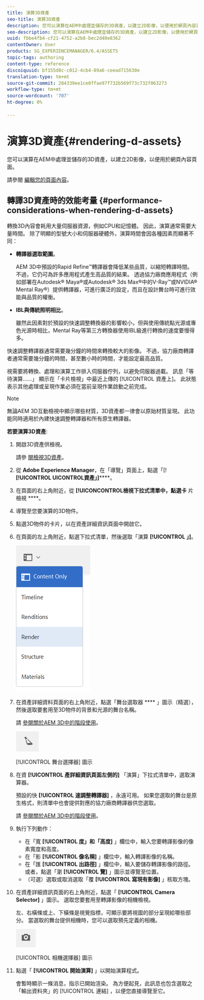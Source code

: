 ```yaml
---
title: 演算3D資產
seo-title: 演算3D資產
description: 您可以演算在AEM中處理並儲存的3D資產，以建立2D影像，以便用於網頁內容頁面。
seo-description: 您可以演算在AEM中處理並儲存的3D資產，以建立2D影像，以便用於網頁內容頁面。
uuid: fbbe4fb4-cf21-4752-a2b8-bec2d40e8362
contentOwner: User
products: SG_EXPERIENCEMANAGER/6.4/ASSETS
topic-tags: authoring
content-type: reference
discoiquuid: bf155d8c-c012-4cb4-89a6-ceead715630e
translation-type: tm+mt
source-git-commit: 284339ee1ce0ffae97f732b569f73c732f063273
workflow-type: tm+mt
source-wordcount: '707'
ht-degree: 0%

---
```



# 演算3D資產{#rendering-d-assets}

您可以演算在AEM中處理並儲存的3D資產，以建立2D影像，以便用於網頁內容頁面。

請參閱 [編輯您的頁面內容](/help/sites-authoring/qg-page-authoring.md#editing-your-page-content)。

## 轉譯3D資產時的效能考量 {#performance-considerations-when-rendering-d-assets}

轉換3D內容會耗用大量伺服器資源，例如CPU和記憶體。 因此，演算通常需要大量時間。 除了明顯的型號大小和伺服器硬體外，演算時間會因各種因素而顯著不同：

* **轉譯器選取範圍**。

   AEM 3D中預設的Rapid Refine™轉譯器會降低某些品質，以縮短轉譯時間。 不過，它仍可為許多應用程式產生高品質的結果。 透過協力廠商應用程式（例如部署在Autodesk® Maya®或Autodesk® 3ds Max®中的V-Ray™或NVIDIA® Mental Ray®）提供轉譯器，可進行廣泛的設定，而且在設計舞台時可進行效能與品質的權衡。

* **IBL與傳統照明相比**。

   雖然此因素對於預設的快速調整轉換器的影響較小，但與使用傳統點光源或專色光源時相比，Mental Ray等第三方轉換器使用IBL級進行轉換的速度要慢得多。

快速調整轉譯器通常需要幾分鐘的時間來轉換較大的影像。 不過，協力廠商轉譯者通常需要幾分鐘的時間，甚至數小時的時間，才能設定最高品質。

視需要將轉換、處理和演算工作排入伺服器佇列，以避免伺服器過載。 訊息「等待演算……」 顯示在「卡片檢視」中最近上傳的 [!UICONTROL 資產上]。 此狀態表示其他處理或呈現作業必須在當前呈現作業啟動之前完成。

>[!NOTE]
>
>無論AEM 3D互動檢視中顯示哪些材質，3D資產都一律會以原始材質呈現。 此功能同時適用於內建快速調整轉譯器和所有原生轉譯器。

**若要演算3D資產**:

1. 開啟3D資產供檢視。

   請參 [閱檢視3D資產](/help/sites-classic-ui-authoring/classicui-view-3d-assets.md)。

1. 從 **Adobe Experience Manager**，在「導覽」頁面上，點選「[! **[!UICONTROL UICONTROL資產」]******。
1. 在頁面的右上角附近，從 **[!UICONCONTROL檢視下拉式清單中，點選卡** 片檢視 ****。
1. 導覽至您要演算的3D物件。

1. 點選3D物件的卡片，以在資產詳細資訊頁面中開啟它。
1. 在頁面的左上角附近，點選下拉式清單，然後選取「演算 **[!UICONTROL 」]**。

   ![chlimage_1-13](assets/chlimage_1-13.png)

1. 在資產詳細資料頁面的右上角附近，點選「舞台選取器 **** 」圖示（精選），然後選取要套用至3D物件的背景和光源的舞台名稱。

   請 [參閱關於AEM 3D中的階段使用](/help/sites-classic-ui-authoring/classicui-stages-aem3d.md)。

   ![chlimage_1-14](assets/chlimage_1-14.png)

   [!UICONTROL 舞台選擇器] 圖示

1. 在資 **[!UICONTROL 產詳細資訊頁面左側的]** 「演算」下拉式清單中，選取演算器。

   預設的快 **[!UICONTROL 速調整轉譯器]** ，永遠可用。 如果您選取的舞台是原生格式，則清單中也會提供對應的協力廠商轉譯器供您選取。

   請 [參閱關於AEM 3D中的階段使用](/help/sites-classic-ui-authoring/classicui-stages-aem3d.md)。

1. 執行下列動作：

   * 在「寬 **[!UICONTROL 度」和「高度]** 」欄位中，輸入您要轉譯影像的像素寬度和高度。
   * 在「影 **[!UICONTROL 像名稱]** 」欄位中，輸入轉譯影像的名稱。
   * 在「匯 **[!UICONTROL 出路徑]** 」欄位中，輸入要儲存轉譯影像的路徑。 或者，點選「瀏 **[!UICONTROL 覽]** 」圖示並導覽至位置。
   * （可選）選取或取消選取「覆 **[!UICONTROL 寫現有影像]** 」核取方塊。

1. 在資產詳細資訊頁面的右上角附近，點選「 **[!UICONTROL Camera Selector]** 」圖示。 選取您要套用至轉譯影像的相機檢視。

   左、右橫條或上、下橫條是視覺指標，可顯示要將視圖的部分呈現給哪些部分。 當選取的舞台提供相機時，您可以選取預先定義的相機。

   ![chlimage_1-15](assets/chlimage_1-15.png)

   [!UICONTROL 相機選擇器] 圖示

1. 點選「 **[!UICONTROL 開始演算]** 」以開始演算程式。

   會暫時顯示一條消息，指示已開始渲染。 為方便起見，此訊息也包含選取之「輸出資料夾」的 [!UICONTROL 連結] ，以便您直接導覽至它。

